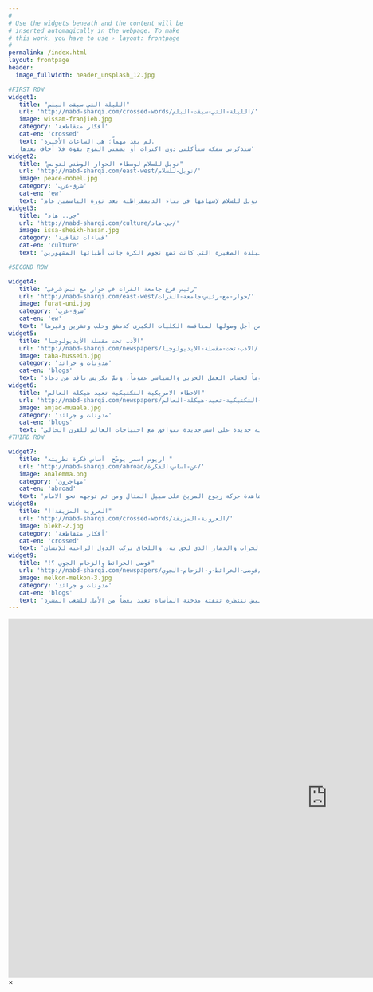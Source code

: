 ```yaml
---
#
# Use the widgets beneath and the content will be
# inserted automagically in the webpage. To make
# this work, you have to use › layout: frontpage
#
permalink: /index.html
layout: frontpage
header:
  image_fullwidth: header_unsplash_12.jpg

#FIRST ROW
widget1:
   title: "الليلة التي سبقت البلم"
   url: 'http://nabd-sharqi.com/crossed-words/الليلة-التي-سبقت-البلم/'
   image: wissam-franjieh.jpg
   category: 'أفكار متقاطعة'
   cat-en: 'crossed'
   text: 'لم يعد مهماً؛ هي الساعات الأخيرة.
   ستذكرني سمكة ستأكلني دون اكتراث أو يضمني الموج بقوة فلا أخاف بعدها'
widget2:
   title: "نوبل للسلام لوسطاء الحوار الوطني لتونس"
   url: 'http://nabd-sharqi.com/east-west/نوبل-للسلام/'
   image: peace-nobel.jpg
   category: 'شرق-غرب'
   cat-en: 'ew'
   text: 'أعلنت لجنة نوبل الجمعة 9 أكتوبر/ تشرين الأول 2015، فوز رباعية الحوار الوطني التونسي بجائزة نوبل للسلام لإسهامها في بناء الديمقراطية بعد ثورة الياسمين عام'
widget3:
   title: "جي.. هاد"
   url: 'http://nabd-sharqi.com/culture/جي-هاد/'
   image: issa-sheikh-hasan.jpg
   category: 'فضاءات ثقافية'
   cat-en: 'culture'
   text: 'هكذا كنا نصرخ بعد وجبة تصفيق منتظمة وحماسية، في مدرجٍ وحيد في الجهة الغربية، يجب أن تدفع مرّتين كي تصل إليه، وتجلب معك جريدة لتجلس عليها. في تلك البلدة الصغيرة التي كانت تضع نجوم الكرة جانب أطبائها المشهورين'

#SECOND ROW

widget4:
   title: "رئيس فرع جامعة الفرات في حوار مع نبض شرقي"
   url: 'http://nabd-sharqi.com/east-west/حوار-مع-رئيس-جامعة-الفرات/'
   image: furat-uni.jpg
   category: 'شرق-غرب'
   cat-en: 'ew'
   text: 'تعتبر كليات الحسكة حديثة العهد والولادة، ولم يمض على إطلالتها إلا سنين قليلة، ولذلك تبحث وفي كل عام عن إضافة جديدة سواء على المنشآت أو الكوادر من أجل وصولها لمنافسة الكليات الكبرى كدمشق وحلب وتشرين وغيرها'
widget5:
   title: "الأدب تحت مقصلة الأيديولوجيا"
   url: 'http://nabd-sharqi.com/newspapers/الادب-تحت-مقصلة-الايديولوجيا/'
   image: taha-hussein.jpg
   category: 'مدونات و جرائد'
   cat-en: 'blogs'
   text: 'نستطيع أن نقول بأن ثورة 17 أكتوبر السوفياتية العام 1917، عزّزت بقوة وثبات وثقة تلك المفاهيم، التي تعمل على تجنيد الآداب والفنون عموماً لحساب العمل الحزبي والسياسي عموماً، وتمّ تكريس ناقد من دعاة'
widget6:
   title: "الاخطاء الامريكية التكتيكية تعيد هيكلة العالم"
   url: 'http://nabd-sharqi.com/newspapers/الاخطاء-التكتيكية-تعيد-هيكلة-العالم/'
   image: amjad-muaala.jpg
   category: 'مدونات و جرائد'
   cat-en: 'blogs'
   text: 'الصراع الدائر في سوريا الآن ومشاركة اقطاب الترسانات العسكرية في العالم فيه ما هي الا مناورة بالذخيرة الحية تمهد لحرب عالمية ثالثة تستهدف إنشاء منظومات عالمية جديدة على اسس جديدة تتوافق مع احتياجات العالم للقرن الحالي'
#THIRD ROW

widget7:
   title: "اريوس اسمر يوضّح  أساس فكرة نظريته "
   url: 'http://nabd-sharqi.com/abroad/عن-اساس-الفكرة/'
   image: analemma.png
   category: 'مهاجرون'
   cat-en: 'abroad'
   text: 'نموذج مركزية الشمس القائم على أن الشمس مركز الكون مما يجعل هذا النموذج محط كثير من التساؤلات أهمها أن الشمس ليست مركز الكون ونموذجه لا يتطرق إلى مسألة وجود كواكب تدور حول محورها بعكس عقارب الساعة واُخرى تدور معها. وهو أيضاً لا يتطرق إلى الحركة التراجعية المباشرة للأجرام السماوية بحيث أن الجرم يدور بعكس اتجاه دوران الجسم المركزي. وهناك إشارات استفهام حول الحركة الارتدادية كما يحصل عند مشاهدة حركة رجوع المريخ على سبيل المثال ومن ثم توجهه نحو الامام'
widget8:
   title: "!!العروبة المزيفة"
   url: 'http://nabd-sharqi.com/crossed-words/العروبة-المزيفة/'
   image: blekh-2.jpg
   category: 'أفكار متقاطعة'  
   cat-en: 'crossed'
   text: 'نقف باحترام شديد أمام التسهيلات التي قدمتها مجموعة دول اليورو حيال المواطن السوري الذي فرّ هرباً من الموت الزؤام، والخراب والدمار الذي لحق به، واللحاق بركب الدول الراعية للإنسان'
widget9:
   title: "!فوضى الخرائط والزحام الجوي ؟"
   url: 'http://nabd-sharqi.com/newspapers/فوضى-الخرائط-و-الزحام-الجوي/'
   image: melkon-melkon-3.jpg
   category: 'مدونات و جرائد'
   cat-en: 'blogs'
   text: 'لم نكن نتوقع أن نصل لقناعات مؤلمة كالتي وصلنا لها بعد خمس سنوات من المأساة السورية ،وأن نلجأ لنحتمي بأصعب الحلول وأقساها علينا كسوريين بعد أن فشل الجميع في إطلاق دخان أبيض ننتظره تنفثه مدخنة المأساة تعيد بعضاً من الأمل للشعب المشرد'
---
```


<div id="videoModal" class="reveal-modal large" data-reveal="">
  <div class="flex-video widescreen vimeo" style="display: block;">
    <iframe width="1280" height="720" src="https://www.youtube.com/embed/3b5zCFSmVvU" frameborder="0" allowfullscreen></iframe>
  </div>
  <a class="close-reveal-modal">&#215;</a>
</div>
